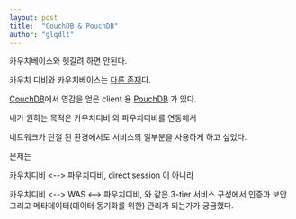 ```yaml
---
layout: post
title:  "CouchDB & PouchDB"
author: "glqdlt"
---
```


카우치베이스와 헷갈려 하면 안된다. 

카우치 디비와 카우치베이스는 [다른 존재](https://www.couchbase.com/couchbase-vs-couchdb)다.

[CouchDB](http://couchdb.apache.org/)에서 영감을 얻은 client 용 [PouchDB](https://pouchdb.com/) 가 있다.

내가 원하는 목적은 카우치디비 와 파우치디비를 연동해서

네트워크가 단절 된 환경에서도 서비스의 일부분을 사용하게 하고 싶었다.

문제는

카우치디비 <--> 파우치디비, direct session 이 아니라

카우치디비 <--> WAS <--> 파우치디비, 와 같은 3-tier 서비스 구성에서 인증과 보안 그리고 메타데이터(데이터 동기화를 위한) 관리가 되는가가 궁금했다.
